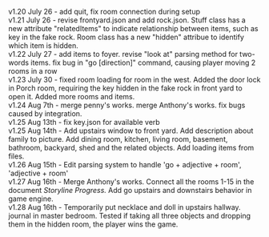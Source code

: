 v1.20 July 26 - add quit, fix room connection during setup
<br>
v1.21 July 26 - revise frontyard.json and add rock.json. Stuff class has a new attribute "relatedItems" to indicate relationship between items, such as key in the fake rock. Room class has a new "hidden" attribue to identify which item is hidden.<br>
v1.22 July 27 - add items to foyer. revise "look at" parsing method for two-words items. fix bug in "go [direction]" command, causing player moving 2 rooms in a row<br>
v1.23 July 30 - fixed room loading for room in the west. Added the door lock in Porch room, requiring the key hidden in the fake rock in front yard to open it. Added more rooms and items.<br>
v1.24 Aug 7th - merge penny's works. merge Anthony's works. fix bugs caused by integration.<br>
v1.25 Aug 13th - fix key.json for available verb<br>
v1.25 Aug 14th - Add upstairs window to front yard. Add description about family to picture. Add dining room, kitchen, living room, basement, bathroom, backyard, shed and the related objects. Add loading items from files. <br>
v1.26 Aug 15th - Edit parsing system to handle 'go + adjective + room', 'adjective + room'<br>
v1.27 Aug 16th - Merge Anthony's works. Connect all the rooms 1-15 in the document <em>Storyline Progress.</em> Add go upstairs and downstairs behavior in game engine.<br>
v1.28 Aug 16th - Temporarily put necklace and doll in upstairs hallway. journal in master bedroom. Tested if taking all three objects and dropping them in the hidden room, the player wins the game.<br>
